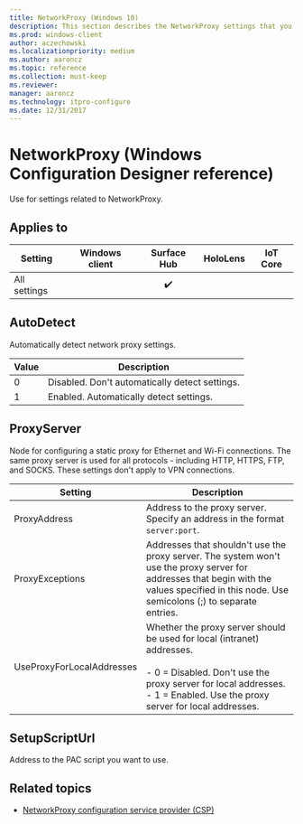 ```yaml
---
title: NetworkProxy (Windows 10)
description: This section describes the NetworkProxy settings that you can configure in provisioning packages for Windows 10 using Windows Configuration Designer.
ms.prod: windows-client
author: aczechowski
ms.localizationpriority: medium
ms.author: aaroncz
ms.topic: reference
ms.collection: must-keep
ms.reviewer: 
manager: aaroncz
ms.technology: itpro-configure
ms.date: 12/31/2017
---
```


# NetworkProxy (Windows Configuration Designer reference)

Use for settings related to NetworkProxy. 

## Applies to

| Setting   | Windows client | Surface Hub | HoloLens | IoT Core |
| --- | :---: | :---: | :---: | :---: |
| All settings |   | ✔️ |  |  |


## AutoDetect

Automatically detect network proxy settings. 

|  Value | Description |
| --- | --- |
| 0 | Disabled. Don't automatically detect settings. |
| 1 | Enabled. Automatically detect settings. |

## ProxyServer

Node for configuring a static proxy for Ethernet and Wi-Fi connections. The same proxy server is used for all protocols - including HTTP, HTTPS, FTP, and SOCKS. These settings don't apply to VPN connections.

| Setting | Description |
| --- | --- |
| ProxyAddress | Address to the proxy server. Specify an address in the format `server:port`. |
| ProxyExceptions | Addresses that shouldn't use the proxy server. The system won't use the proxy server for addresses that begin with the values specified in this node. Use semicolons (;) to separate entries. |
| UseProxyForLocalAddresses | Whether the proxy server should be used for local (intranet) addresses.</br></br>- 0 = Disabled. Don't use the proxy server for local addresses.</br>- 1 = Enabled. Use the proxy server for local addresses.  |


## SetupScriptUrl

Address to the PAC script you want to use. 


## Related topics

- [NetworkProxy configuration service provider (CSP)](/windows/client-management/mdm/networkproxy-csp)
